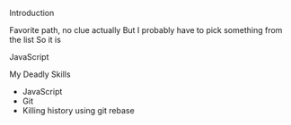 Introduction

Favorite path, no clue actually
But I probably have to pick something from the list
So it is

JavaScript

My Deadly Skills

* JavaScript
* Git
* Killing history using git rebase
